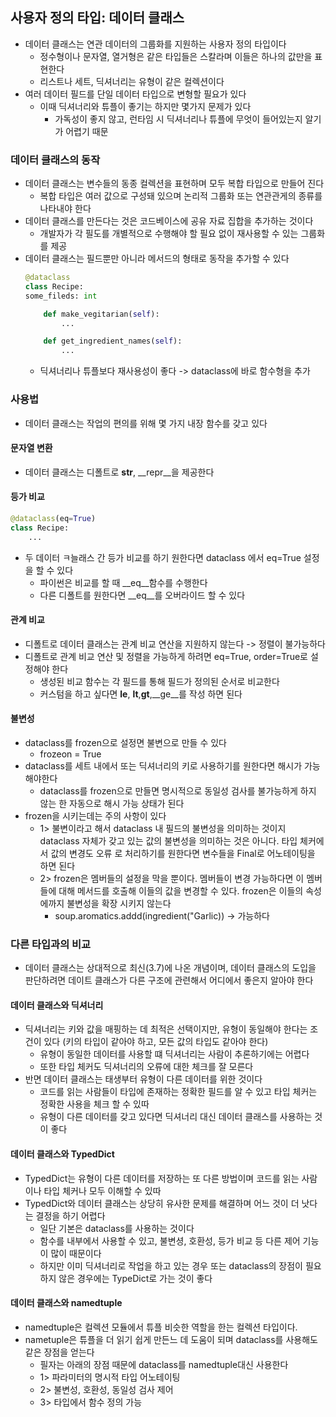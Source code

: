 ## 사용자 정의 타입: 데이터 클래스

- 데이터 클래스는 연관 데이터의 그룹화를 지원하는 사용자 정의 타입이다
    - 정수형이나 문자열, 열거형은 같은 타입들은 스칼라며 이들은 하나의 값만을 표현한다
    - 리스트나 세트, 딕셔너리는 유형이 같은 컬렉션이다
- 여러 데이터 필드를 단일 데이터 타입으로 변형할 필요가 있다
    - 이때 딕셔너리와 튜플이 좋기는 하지만 몇가지 문제가 있다
        - 가독성이 좋지 않고, 런타임 시 딕셔너리나 튜플에 무엇이 들어있는지 알기가 어렵기 때문

### 데이터 클래스의 동작

- 데이터 클래스는 변수들의 동종 컬렉션을 표현하며 모두 복합 타입으로 만들어 진다
    - 복합 타입은 여러 값으로 구성돼 있으며 논리적 그룹화 또는 연관관게의 종류를 나타내야 한다
- 데이터 클래스를 만든다는 것은 코드베이스에 공유 자료 집합을 추가하는 것이다
    - 개발자가 각 필도를 개별적으로 수행해야 할 필요 없이 재사용할 수 있는 그룹화를 제공
- 데이터 클래스는 필드뿐만 아니라 메서드의 형태로 동작을 추가할 수 있다
  ```python
  @dataclass
  class Recipe:
  some_fileds: int
  
      def make_vegitarian(self):
          ...
  
      def get_ingredient_names(self):
          ...
  ```
    - 딕셔너리나 튜플보다 재사용성이 좋다 -> dataclass에 바로 함수형을 추가

### 사용법

- 데이터 클래스는 작업의 편의를 위해 몇 가지 내장 함수를 갖고 있다

#### 문자열 변환

- 데이터 클래스는 디폴트로 __str__, __repr__을 제공한다

#### 등가 비교

```python
@dataclass(eq=True)
class Recipe:
    ...
```

- 두 데이터 ㅋ늘래스 간 등가 비교를 하기 원한다면 dataclass 에서 eq=True 설정을 할 수 있다
    - 파이썬은 비교를 할 때 __eq__함수를 수행한다
    - 다른 디폴트를 원한다면 __eq__를 오버라이드 할 수 있다

#### 관계 비교

- 디폴트로 데이터 클래스는 관계 비교 연산을 지원하지 않는다 -> 정렬이 불가능하다
- 디폴트로 관계 비교 연산 및 정렬을 가능하게 하려면 eq=True, order=True로 설정해야 한다
    - 생성된 비교 함수는 각 필드를 통해 필드가 정의된 순서로 비교한다
    - 커스텀을 하고 싶다면 __le__, __lt__,__gt__,__ge__를 작성 하면 된다

#### 불변성

- dataclass를 frozen으로 설정면 불변으로 만들 수 있다
    - frozeon = True
- dataclass를 세트 내에서 또는 딕셔너리의 키로 사용하기를 원한다면 해시가 가능 해야한다
    - dataclass를 frozen으로 만들면 명시적으로 동일성 검사를 불가능하게 하지 않는 한 자동으로 해시 가능 상태가 된다
- frozen을 시키는데는 주의 사항이 있다
    - 1> 불변이라고 해서 dataclass 내 필드의 불변성을 의미하는 것이지 dataclass 자체가 갖고 있는 값의 불변성을 의미하는 것은 아니다. 타입 체커에서 값의 변경도 오류 로 처리하기를 원한다면
      변수들을 Final로 어노테이팅을 하면 된다
    - 2> frozen은 멤버들의 설정을 막을 뿐이다. 멤버들이 변경 가능하다면 이 멤버들에 대해 메서드를 호출해 이들의 값을 변경할 수 있다. frozen은 이들의 속성에까지 불변성을 확장 시키지 않는다
        - soup.aromatics.addd(ingredient("Garlic)) -> 가능하다

### 다른 타입과의 비교

- 데이터 클래스는 상대적으로 최신(3.7)에 나온 개념이며, 데이터 클래스의 도입을 판단하려면 데이트 클래스가 다른 구조에 관련해서 어디에서 좋은지 알아야 한다

#### 데이터 클래스와 딕셔너리

- 딕셔너리는 키와 값을 매핑하는 데 최적은 선택이지만, 유형이 동일해야 한다는 조건이 있다 (키의 타입이 같아야 하고, 모든 값의 타입도 같아야 한다)
    - 유형이 동일한 데이터를 사용할 떄 딕셔너리는 사람이 추론하기에는 어렵다
    - 또한 타입 체커도 딕셔너리의 오류에 대한 체크를 잘 모른다
- 반면 데이터 클래스는 태생부터 유형이 다른 데이터를 위한 것이다
    - 코드를 읽는 사람들이 타입에 존재하는 정확한 필드를 알 수 있고 타입 체커는 정확한 사용을 체크 할 수 있따
    - 유형이 다른 데이터를 갖고 있다면 딕셔너리 대신 데이터 클래스를 사용하는 것이 좋다

#### 데이터 클래스와 TypedDict

- TypedDict는 유형이 다른 데이터를 저장하는 또 다른 방법이며 코드를 읽는 사람이나 타입 체커나 모두 이해할 수 있따
- TypedDict와 데이터 클래스는 상당히 유사한 문제를 해결하며 어느 것이 더 낫다는 결정을 하기 어렵다
    - 일단 기본은 dataclass를 사용하는 것이다
    - 함수를 내부에서 사용할 수 있고, 불변셩, 호환성, 등가 비교 등 다른 제어 기능이 많이 때문이다
    - 하지만 이미 딕셔너리로 작업을 하고 있는 경우 또는 dataclass의 장점이 필요하지 않은 경우에는 TypeDict로 가는 것이 좋다

#### 데이터 클래스와 namedtuple

- namedtuple은 컬렉션 모듈에서 튜플 비슷한 역할을 한는 컬렉션 타입이다.
- nametuple은 튜플을 더 읽기 쉽게 만든느 데 도움이 되며 dataclass를 사용해도 같은 장점을 얻는다
    - 필자는 아래의 장점 때문에 dataclass를 namedtuple대신 사용한다
    - 1> 파라미터의 명시적 타입 어노테이팅
    - 2> 불변성, 호환성, 동일성 검사 제어
    - 3> 타입에서 함수 정의 가능 